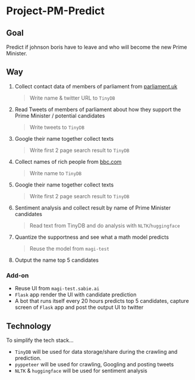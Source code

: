 # Project-PM-Predict

## Goal
Predict if johnson boris have to leave and who will become the new Prime Minister.

## Way
1. Collect contact data of members of parliament from [parliament.uk](https://members.parliament.uk/members/commons)
    > Write name & twitter URL to `TinyDB`
2. Read Tweets of members of parliament about how they support the Prime Minister / potential candidates
    > Write tweets to `TinyDB`
3. Google their name together collect texts
    > Write first 2 page search result to `TinyDB`
4. Collect names of rich people from [bbc.com](https://www.bbc.com/zhongwen/trad/uk-50713656)
    > Write name to `TinyDB`
5. Google their name together collect texts
    > Write first 2 page search result to `TinyDB`
6. Sentiment analysis and collect result by name of Prime Minister candidates
    > Read text from TinyDB and do analysis with `NLTK`/`huggingface`
7. Quantize the supportness and see what a math model predicts
    > Reuse the model from `magi-test`
8. Output the name top 5 candidates

### Add-on
- Reuse UI from `magi-test.sabie.ai`
- `Flask` app render the UI with candidate prediction
- A bot that runs itself every 20 hours predicts top 5 candidates, capture screen of `Flask` app and post the output UI to twitter

## Technology
To simplify the tech stack...
- `TinyDB` will be used for data storage/share during the crawling and prediction.
- `pyppeteer` will be used for crawling, Googling and posting tweets
- `NLTK` & `huggingface` will be used for sentiment analysis
